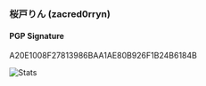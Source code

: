 ### 桜戸りん (zacred0rryn)

#### PGP Signature

A20E1008F27813986BAA1AE80B926F1B24B6184B

![Stats](https://github-readme-stats.vercel.app/api?username=zacred0rryn&show_icons=true&count_private=true&bg_color=171e29&text_color=eaeaea&title_color=f08080&icon_color=f08080&hide_border=false)
